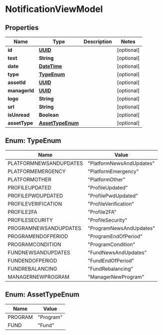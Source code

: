 
# NotificationViewModel

## Properties
Name | Type | Description | Notes
------------ | ------------- | ------------- | -------------
**id** | [**UUID**](UUID.md) |  |  [optional]
**text** | **String** |  |  [optional]
**date** | [**DateTime**](DateTime.md) |  |  [optional]
**type** | [**TypeEnum**](#TypeEnum) |  |  [optional]
**assetId** | [**UUID**](UUID.md) |  |  [optional]
**managerId** | [**UUID**](UUID.md) |  |  [optional]
**logo** | **String** |  |  [optional]
**url** | **String** |  |  [optional]
**isUnread** | **Boolean** |  |  [optional]
**assetType** | [**AssetTypeEnum**](#AssetTypeEnum) |  |  [optional]


<a name="TypeEnum"></a>
## Enum: TypeEnum
Name | Value
---- | -----
PLATFORMNEWSANDUPDATES | &quot;PlatformNewsAndUpdates&quot;
PLATFORMEMERGENCY | &quot;PlatformEmergency&quot;
PLATFORMOTHER | &quot;PlatformOther&quot;
PROFILEUPDATED | &quot;ProfileUpdated&quot;
PROFILEPWDUPDATED | &quot;ProfilePwdUpdated&quot;
PROFILEVERIFICATION | &quot;ProfileVerification&quot;
PROFILE2FA | &quot;Profile2FA&quot;
PROFILESECURITY | &quot;ProfileSecurity&quot;
PROGRAMNEWSANDUPDATES | &quot;ProgramNewsAndUpdates&quot;
PROGRAMENDOFPERIOD | &quot;ProgramEndOfPeriod&quot;
PROGRAMCONDITION | &quot;ProgramCondition&quot;
FUNDNEWSANDUPDATES | &quot;FundNewsAndUpdates&quot;
FUNDENDOFPERIOD | &quot;FundEndOfPeriod&quot;
FUNDREBALANCING | &quot;FundRebalancing&quot;
MANAGERNEWPROGRAM | &quot;ManagerNewProgram&quot;


<a name="AssetTypeEnum"></a>
## Enum: AssetTypeEnum
Name | Value
---- | -----
PROGRAM | &quot;Program&quot;
FUND | &quot;Fund&quot;



